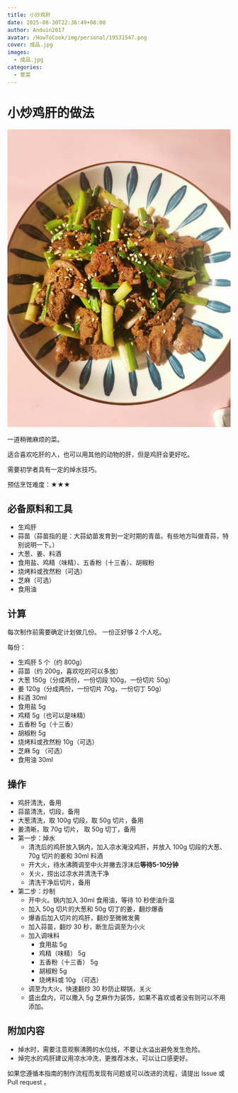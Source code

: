 ```yaml
---
title: 小炒鸡肝
date: 2025-08-30T22:36:49+08:00
author: Anduin2017
avatar: /HowToCook/img/personal/19531547.png
cover: 成品.jpg
images:
  - 成品.jpg
categories:
  - 荤菜
---
```


# 小炒鸡肝的做法

![小炒鸡肝](./成品.jpg)

一道稍微麻烦的菜。

适合喜欢吃肝的人，也可以用其他的动物的肝，但是鸡肝会更好吃。

需要初学者具有一定的焯水技巧。

预估烹饪难度：★★★

## 必备原料和工具

- 生鸡肝
- 蒜苗（蒜苗指的是：大蒜幼苗发育到一定时期的青苗。有些地方叫做青蒜，特别说明一下。）
- 大葱、姜、料酒
- 食用盐、鸡精（味精）、五香粉（十三香）、胡椒粉
- 烧烤料或孜然粉（可选）
- 芝麻（可选）
- 食用油

## 计算

每次制作前需要确定计划做几份。
一份正好够 2 个人吃。

每份：

- 生鸡肝 5 个（约 800g）
- 蒜苗（约 200g，喜欢吃的可以多放）
- 大葱 150g（分成两份，一份切段 100g，一份切片 50g）
- 姜 120g（分成两份，一份切片 70g，一份切丁 50g）
- 料酒 30ml
- 食用盐 5g
- 鸡精 5g（也可以是味精）
- 五香粉 5g（十三香）
- 胡椒粉 5g
- 烧烤料或孜然粉 10g（可选）
- 芝麻 5g （可选）
- 食用油 30ml

## 操作

- 鸡肝清洗，备用
- 蒜苗清洗，切段，备用
- 大葱清洗，取 100g 切段，取 50g 切片，备用
- 姜清晰，取 70g 切片， 取 50g 切丁，备用
- 第一步：焯水
  - 清洗后的鸡肝放入锅内，加入凉水淹没鸡肝，并放入 100g 切段的大葱、70g 切片的姜和 30ml 料酒
  - 开大火，待水沸腾调至中火并撇去浮沫后**等待5-10分钟**
  - 关火，捞出过凉水并清洗干净
  - 清洗干净后切片，备用
- 第二步：炒制
  - 开中火。锅内加入 30ml 食用油，等待 10 秒使油升温
  - 加入 50g 切片的大葱和 50g 切丁的姜，翻炒爆香
  - 爆香后加入切片的鸡肝，翻炒至微微发黄
  - 加入蒜苗，翻炒 30 秒，断生后调至为小火
  - 加入调味料
    - 食用盐 5g
    - 鸡精（味精） 5g
    - 五香粉（十三香） 5g
    - 胡椒粉 5g
    - 烧烤料或 10g （可选）
  - 调至为大火，快速翻炒 30 秒防止糊锅，关火
  - 盛出盘内，可以撒入 5g 芝麻作为装饰，如果不喜欢或者没有则可以不用添加。

## 附加内容

- 焯水时，需要注意观察沸腾的水位线，不要让水溢出避免发生危险。
- 焯完水的鸡肝建议用凉水冲洗，更推荐冰水，可以让口感更好。

如果您遵循本指南的制作流程而发现有问题或可以改进的流程，请提出 Issue 或 Pull request 。
